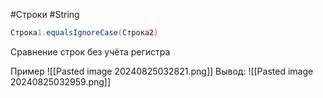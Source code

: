#Строки #String 

```Java
Строка1.equalsIgnoreCase(Строка2)
```
Сравнение строк без учёта регистра

Пример
![[Pasted image 20240825032821.png]]
Вывод:
![[Pasted image 20240825032959.png]]
